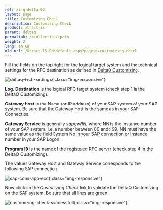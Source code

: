 ```yaml
---
ref: xi-q-delta-02
layout: page
title: Customizing Check
description: Customizing Check
product: xtract-is
parent: deltaq
permalink: /:collection/:path
weight: 2
lang: en_GB
old_url: /Xtract-IS-EN/default.aspx?pageid=customizing-check
---
```


Fill the fields on the top right for the logical target system and the technical settings for the RFC destination as defined in [DeltaQ Customizing](../sap-customizing/customizing-for-deltaq). 


![deltaq-tech-settings](/img/content/deltaq-tech-settings.png){:class="img-responsive"}

**Log. Destination** is the logical RFC target system (check step 1 in the DeltaQ Customizing).

**Gateway Host** is the Name (or IP address) of your SAP system of your SAP system. 
Be sure that the Gateway Host is the same as in your SAP Connection.

**Gateway Service** is generally *sapgwNN*, where NN is the instance number of your SAP system, i.e. a number between 00 andd 99.
NN must have the same value as the field System No in your SAP connection or instance number in your SAP Logon. 

**Program ID** is the name of the registered RFC server (check step 4 in the DeltaQ Customizing).

The values Gateway Host and Gateway Service corresponds to the following SAP connection.

![sap-conn-app-ecc](/img/content/sap-conn-app-ecc.png){:class="img-responsive"}

Now click on the *Customzing Check* link to validate the DeltaQ Customizing on the SAP system.
Be sure that all lines are green. 

![customizing-check-successfull](/img/content/customizing-check-successfull.png){:class="img-responsive"}
